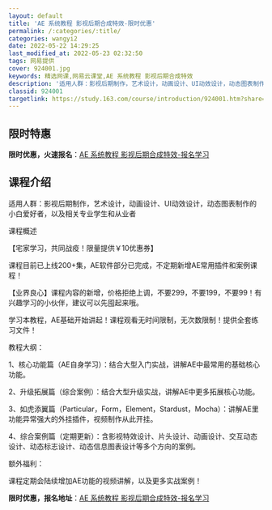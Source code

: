 ```yaml
---
layout: default
title: 'AE 系统教程 影视后期合成特效-限时优惠'
permalink: /:categories/:title/
categories: wangyi2
date: 2022-05-22 14:29:25
last_modified_at: 2022-05-23 02:32:50
tags: 网易提供
cover: 924001.jpg
keywords: 精选网课,网易云课堂,AE 系统教程 影视后期合成特效
description: '适用人群：影视后期制作，艺术设计，动画设计、UI动效设计，动态图表制作的小白爱好者，以及相关专业学生和从业者课程概述【宅'
classid: 924001
targetlink: https://study.163.com/course/introduction/924001.htm?share=1&shareId=1025206652&utm_campaign=share&utm_medium=iphoneShare&utm_source=&utm_u=1025206652
---
```


## 限时特惠

**限时优惠，火速报名**：[AE 系统教程 影视后期合成特效-报名学习](https://study.163.com/course/introduction/924001.htm?share=1&shareId=1025206652&utm_campaign=share&utm_medium=iphoneShare&utm_source=&utm_u=1025206652)

## 课程介绍

适用人群：影视后期制作，艺术设计，动画设计、UI动效设计，动态图表制作的小白爱好者，以及相关专业学生和从业者



课程概述

【宅家学习，共同战疫！限量提供￥10优惠券】



课程目前已上线200+集，AE软件部分已完成，不定期新增AE常用插件和案例课程！



【业界良心】课程内容的新增，价格拒绝上调，不要299，不要199，不要99！有兴趣学习的小伙伴，建议可以先囤起来哦。



学习本教程，AE基础开始讲起！课程观看无时间限制，无次数限制！提供全套练习文件！



教程大纲：

1、核心功能篇（AE自身学习）：结合大型入门实战，讲解AE中最常用的基础核心功能。

2、升级拓展篇（综合案例）：结合大型升级实战，讲解AE中更多拓展核心功能。

3、如虎添翼篇（Particular，Form，Element，Stardust，Mocha）：讲解AE里功能异常强大的外挂插件，视频制作从此开挂。

4、综合案例篇（定期更新）：含影视特效设计、片头设计、动画设计、交互动态设计、动态标志设计、动态信息图表设计等多个方向的案例。



额外福利：

课程定期会陆续增加AE功能的视频讲解，以及更多实战案例！

**限时优惠，报名地址**：[AE 系统教程 影视后期合成特效-报名学习](https://study.163.com/course/introduction/924001.htm?share=1&shareId=1025206652&utm_campaign=share&utm_medium=iphoneShare&utm_source=&utm_u=1025206652)

